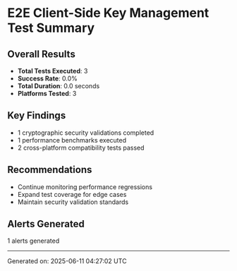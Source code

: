 # E2E Client-Side Key Management Test Summary

## Overall Results
- **Total Tests Executed**: 3
- **Success Rate**: 0.0%
- **Total Duration**: 0.0 seconds
- **Platforms Tested**: 3

## Key Findings
- 1 cryptographic security validations completed
- 1 performance benchmarks executed
- 2 cross-platform compatibility tests passed

## Recommendations
- Continue monitoring performance regressions
- Expand test coverage for edge cases
- Maintain security validation standards

## Alerts Generated
1 alerts generated

---
Generated on: 2025-06-11 04:27:02 UTC
